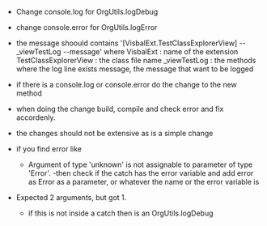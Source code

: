 * Change console.log for OrgUtils.logDebug
* change console.error for OrgUtils.logError
* the message shoould contains '[VisbalExt.TestClassExplorerView] -- _viewTestLog --message' where 
    VisbalExt : name of the extension
    TestClassExplorerView : the class file name
    _viewTestLog :  the methods where the log line exists 
    message, the message that want to be logged
* if there is a console.log or console.error do the change to the new method
* when doing the change build, compile and check error and fix accordenly.
* the changes should not be extensive as is a simple change

* if you find error like
    - Argument of type 'unknown' is not assignable to parameter of type 'Error'.
        -then check if the catch has the error variable and add error as Error as a parameter, or whatever the name or the error variable is

* Expected 2 arguments, but got 1.
    - if this is not inside a catch then is an OrgUtils.logDebug

